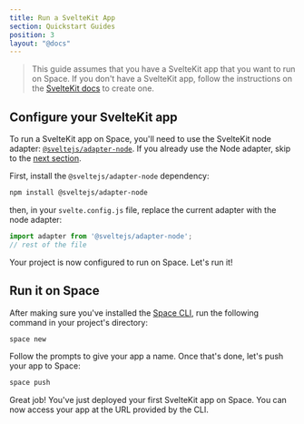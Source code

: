 ```yaml
---
title: Run a SvelteKit App
section: Quickstart Guides
position: 3
layout: "@docs"
---
```



> This guide assumes that you have a SvelteKit app that you want to run on Space. If you don't have a SvelteKit app, follow the instructions on the [SvelteKit docs](https://kit.svelte.dev/docs/creating-a-project) to create one.


## Configure your SvelteKit app
To run a SvelteKit app on Space, you'll need to use the SvelteKit node adapter: [`@sveltejs/adapter-node`](https://kit.svelte.dev/docs/adapter-node). If you already use the Node adapter, skip to the [next section](#run-it-on-space).


First, install the `@sveltejs/adapter-node` dependency:

```sh
npm install @sveltejs/adapter-node
```

then, in your `svelte.config.js` file, replace the current adapter with the node adapter:

```js
import adapter from '@sveltejs/adapter-node';
// rest of the file
```


Your project is now configured to run on Space. Let's run it!

## Run it on Space
After making sure you've installed the [Space CLI](/docs/en/basics/cli), run the following command in your project's directory:

```sh
space new
```
Follow the prompts to give your app a name. Once that's done, let's push your app to Space:

```sh
space push
```

Great job! You've just deployed your first SvelteKit app on Space. You can now access your app at the URL provided by the CLI.